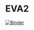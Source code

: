 # EVA2
[![Binder](https://mybinder.org/badge_logo.svg)](https://mybinder.org/v2/gh/noesbluk/EVA2.git/HEAD)
